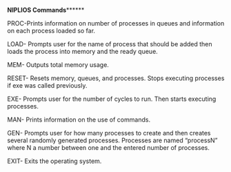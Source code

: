 ****************************************************************NIPLIOS Commands**********************************************************************


PROC-Prints information on number of processes in queues and information on each process loaded so far.

LOAD- Prompts user for the name of process that should be added then loads the process into memory and the ready queue.

MEM- Outputs total memory usage.

RESET- Resets memory, queues, and processes. Stops executing processes if exe was called previously.


EXE- Prompts user for the number of cycles to run. Then starts executing processes.


MAN- Prints information on the use of commands.

GEN- Prompts user for how many processes to create and then creates several randomly generated processes. Processes are named “processN” where N a number between one and the entered number of processes.

EXIT- Exits the operating system.

  
  
